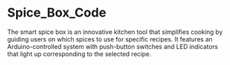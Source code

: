 # Spice_Box_Code
The smart spice box is an innovative kitchen tool that simplifies cooking by guiding users on which spices to use for specific recipes. It features an Arduino-controlled system with push-button switches and LED indicators that light up corresponding to the selected recipe. 
